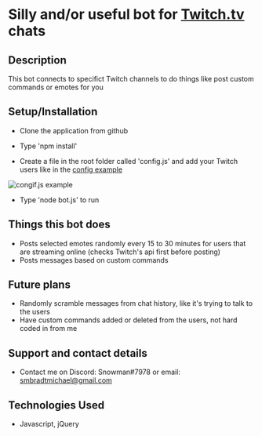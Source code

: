 # Silly and/or useful bot for [Twitch.tv](https://www.twitch.tv/) chats

## Description
This bot connects to specifict Twitch channels to do things like post custom commands or emotes for you

## Setup/Installation 

* Clone the application from github

* Type 'npm install'

* Create a file in the root folder called 'config.js' and add your Twitch users like in the [config example](https://github.com/MilesBradt/Twitch-Chat-Bot/blob/master/config-example.js)

![congif.js example](https://i.imgur.com/qxjptW6.png)

* Type 'node bot.js' to run

## Things this bot does
* Posts selected emotes randomly every 15 to 30 minutes for users that are streaming online (checks Twitch's api first before posting)
* Posts messages based on custom commands

## Future plans

* Randomly scramble messages from chat history, like it's trying to talk to the users
* Have custom commands added or deleted from the users, not hard coded in from me

## Support and contact details

* Contact me on Discord: Snowman#7978 or email: smbradtmichael@gmail.com

## Technologies Used

* Javascript, jQuery
